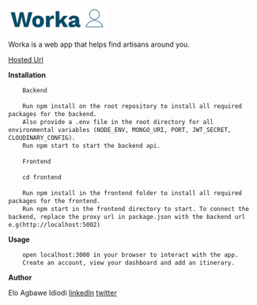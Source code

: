 <img src="frontend/src/images/logo-light.png" width="200"/>

Worka is a web app that helps find artisans around you.

[Hosted Url]('https://worka-main.netlify.app/')

**Installation**

        Backend

        Run npm install on the root repository to install all required packages for the backend. 
        Also provide a .env file in the root directory for all environmental variables (NODE_ENV, MONGO_URI, PORT, JWT_SECRET, CLOUDINARY_CONFIG).
        Run npm start to start the backend api.

        Frontend

        cd frontend

        Run npm install in the frontend folder to install all required packages for the frontend.
        Run npm start in the frontend directory to start. To connect the backend, replace the proxy url in package.json with the backend url e.g(http://localhost:5002)

**Usage**

        open localhost:3000 in your browser to interact with the app.
        Create an account, view your dashboard and add an itinerary.

**Author**

Elo Agbawe Idiodi [linkedIn](https://www.linkedin.com/in/elo-agbawe-idiodi-77a231156/) [twitter](https://twitter.com/Typical_elo)

